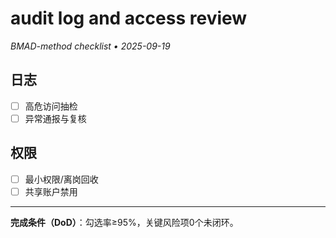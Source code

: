 # audit log and access review

_BMAD-method checklist • 2025-09-19_

## 日志

- [ ] 高危访问抽检
- [ ] 异常通报与复核

## 权限

- [ ] 最小权限/离岗回收
- [ ] 共享账户禁用

---

**完成条件（DoD）**：勾选率≥95%，关键风险项0个未闭环。
